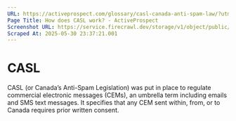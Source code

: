 ```yaml
---
URL: https://activeprospect.com/glossary/casl-canada-anti-spam-law/?utm_medium=Email&utm_source=Website&utm_campaign=AP-Email-InsideCBM-September
Page Title: How does CASL work? - ActiveProspect
Screenshot URL: https://service.firecrawl.dev/storage/v1/object/public/media/screenshot-44a8fd85-72fd-4cd9-b411-e98db6a1d981.png
Scraped At: 2025-05-30 23:37:21.001
---
```

# CASL

CASL (or Canada’s Anti-Spam Legislation) was put in place to regulate commercial electronic messages (CEMs), an umbrella term including emails and SMS text messages. It specifies that any CEM sent within, from, or to Canada requires prior written consent.


